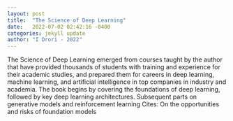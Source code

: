 ```yaml
---
layout: post
title:  "The Science of Deep Learning"
date:   2022-07-02 02:42:16 -0400
categories: jekyll update
author: "I Drori - 2022"
---
```

The Science of Deep Learning emerged from courses taught by the author that have provided thousands of students with training and experience for their academic studies, and prepared them for careers in deep learning, machine learning, and artificial intelligence in top companies in industry and academia. The book begins by covering the foundations of deep learning, followed by key deep learning architectures. Subsequent parts on generative models and reinforcement learning  Cites: On the opportunities and risks of foundation models